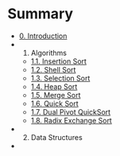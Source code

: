 # Summary

* [0. Introduction](0_introduction.md) 
* 1. Algorithms 
   * [1.1. Insertion Sort](11_insertion_sort.md) 
   * [1.2. Shell Sort](12_shell_sort.md) 
   * [1.3. Selection Sort](13_selection_sort.md) 
   * [1.4. Heap Sort](14_heap_sort.md) 
   * [1.5. Merge Sort](15_merge_sort.md) 
   * [1.6. Quick Sort](16_quick_sort.md) 
   * [1.7. Dual Pivot QuickSort](17_dual_pivot_quicksort.md) 
   * [1.8. Radix Exchange Sort](18_radix_exchange_sort.md) 
* 2. Data Structures 
* 